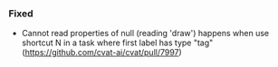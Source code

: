 ### Fixed

- Cannot read properties of null (reading 'draw') happens when use shortcut N in a task where first label has type "tag"
  (<https://github.com/cvat-ai/cvat/pull/7997>)
